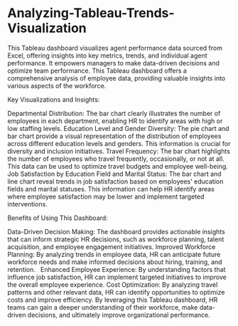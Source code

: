 # Analyzing-Tableau-Trends-Visualization
This Tableau dashboard visualizes agent performance data sourced from Excel, offering insights into key metrics, trends, and individual agent performance. It empowers managers to make data-driven decisions and optimize team performance.
This Tableau dashboard offers a comprehensive analysis of employee data, providing valuable insights into various aspects of the workforce.   

Key Visualizations and Insights:

Departmental Distribution: The bar chart clearly illustrates the number of employees in each department, enabling HR to identify areas with high or low staffing levels.
Education Level and Gender Diversity: The pie chart and bar chart provide a visual representation of the distribution of employees across different education levels and genders. This information is crucial for diversity and inclusion initiatives.
Travel Frequency: The bar chart highlights the number of employees who travel frequently, occasionally, or not at all. This data can be used to optimize travel budgets and employee well-being.
Job Satisfaction by Education Field and Marital Status: The bar chart and line chart reveal trends in job satisfaction based on employees' education fields and marital statuses. This information can help HR identify areas where employee satisfaction may be lower and implement targeted interventions.

Benefits of Using This Dashboard:

Data-Driven Decision Making: The dashboard provides actionable insights that can inform strategic HR decisions, such as workforce planning, talent acquisition, and employee engagement initiatives.
Improved Workforce Planning: By analyzing trends in employee data, HR can anticipate future workforce needs and make informed decisions about hiring, training, and retention.   
Enhanced Employee Experience: By understanding factors that influence job satisfaction, HR can implement targeted initiatives to improve the overall employee experience.
Cost Optimization: By analyzing travel patterns and other relevant data, HR can identify opportunities to optimize costs and improve efficiency.
By leveraging this Tableau dashboard, HR teams can gain a deeper understanding of their workforce, make data-driven decisions, and ultimately improve organizational performance.
